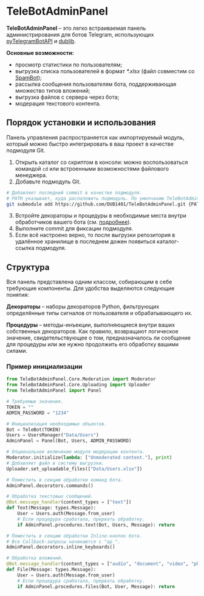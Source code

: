 # TeleBotAdminPanel
**TeleBotAdminPanel** – это легко встраиваемая панель администрирования для ботов Telegram, использующих [pyTelegramBotAPI](https://github.com/eternnoir/pyTelegramBotAPI) и [dublib](https://github.com/DUB1401/dublib).

**Основные возможности:**
* просмотр статистики по пользователям;
* выгрузка списка пользователей в формат _*.xlsx_ (файл совместим со [SpamBot](https://github.com/DUB1401/SpamBot));
* рассылка сообщения пользователям бота, поддерживающая множество типов вложений;
* выгрузка файлов с сервера через бота;
* модерация текстового контента.

## Порядок установки и использования
Панель управления распространяется как импортируемый модуль, который можно быстро интегрировать в ваш проект в качестве подмодуля Git.
1. Открыть каталог со скриптом в консоли: можно воспользоваться командой `cd` или встроенными возможностями файлового менеджера.
2. Добавьте подмодуль Git.
```Bash
# Добавляет последний commit в качестве подмодуля. 
# PATH указывает, куда расположить подмодуль. По умолчанию TeleBotAdminPanel.
git submodule add https://github.com/DUB1401/TeleBotAdminPanel.git {PATH}
```
3. Встройте декораторы и процедуры в необходимые места внутри обработчиков вашего бота (см. [подробнее](#структура)).
4. Выполните commit для фиксации подмодуля.
5. Если всё настроено верно, то после выгрузки репозитория в удалённое хранилище в последнем дожен появиться каталог-ссылка подмодуля.

## Структура
Вся панель представлена одним классом, собирающим в себе требующие компоненты. Для удобства выделяются следующие понятия:

**Декораторы** – наборы декораторов Python, фильтрующих определённые типы сигналов от пользователя и обрабатывающего их.

**Процедуры** – методы-инъекции, выполняющиеся внутри ваших собственных декораторов. Как правило, возвращают логическое значение, свидетельствующее о том, предназначалось ли сообщение для процедуры или же нужно продолжить его обработку вашими силами.

### Пример инициализации
```Python
from TeleBotAdminPanel.Core.Moderation import Moderator
from TeleBotAdminPanel.Core.Uploading import Uploader
from TeleBotAdminPanel import Panel

# Требуемые значения.
TOKEN = ""
ADMIN_PASSWORD = "1234"

# Инициализация необходимых объектов.
Bot = TeleBot(TOKEN)
Users = UsersManager("Data/Users")
AdminPanel = Panel(Bot, Users, ADMIN_PASSWORD)

# Опциональное включение модуля модерации контента.
Moderator.initialize(lambda: ["Unmoderated content."], print)
# Добавляет файл в систему выгрузки.
Uploader.set_uploadable_files(["Data/Users.xlsx"])

# Поместить в секцию обработки команд бота.
AdminPanel.decorators.commands()

# Обработка текстовых сообщений.
@Bot.message_handler(content_types = ["text"])
def Text(Message: types.Message):
	User = Users.auth(Message.from_user)
	# Если процедура сработала, прервать обработку.
	if AdminPanel.procedures.text(Bot, Users, Message): return

# Поместить в секцию обработки Inline-кнопок бота.
# Все Callback-запросы начинаются с "ap_".
AdminPanel.decorators.inline_keyboards()

# Обработка вложений.
@Bot.message_handler(content_types = ["audio", "document", "video", "photo"])
def File(Message: types.Message):
	User = Users.auth(Message.from_user)
	# Если процедура сработала, прервать обработку.
	if AdminPanel.procedures.files(Bot, User, Message): return
```
